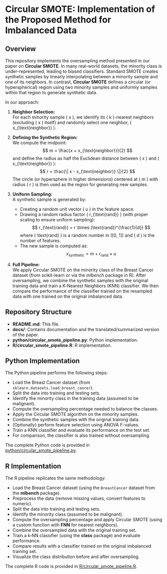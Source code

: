 # Circular SMOTE: Implementation of the Proposed Method for Imbalanced Data

## Overview

This repository implements the oversampling method presented in our paper on **Circular SMOTE**. In many real-world datasets, the minority class is under-represented, leading to biased classifiers. Standard SMOTE creates synthetic samples by linearly interpolating between a minority sample and one of its neighbors. In contrast, **Circular SMOTE** defines a circular (or hyperspherical) region using two minority samples and uniformly samples within that region to generate synthetic data.

In our approach:
1. **Neighbor Selection:**  
   For each minority sample \( x \), we identify its \( k \)-nearest neighbors (excluding \( x \) itself) and randomly select one neighbor, \( x_{\text{neighbor}} \).

2. **Defining the Synthetic Region:**  
   We compute the midpoint:
   $$
   m = \frac{x + x_{\text{neighbor}}}{2}
   $$
   and define the radius as half the Euclidean distance between \( x \) and \( x_{\text{neighbor}} \):
   $$
   r = \frac{\| x - x_{\text{neighbor}} \|}{2}
   $$
   The circle (or hypersphere in higher dimensions) centered at \( m \) with radius \( r \) is then used as the region for generating new samples.

3. **Uniform Sampling:**  
   A synthetic sample is generated by:
   - Creating a random unit vector \( u \) in the feature space.
   - Drawing a random radius factor \( r_{\text{rand}} \) (with proper scaling to ensure uniform sampling):
     $$
     r_{\text{rand}} = r \times (\text{rand})^{\frac{1}{d}}
     $$
     where \( \text{rand} \) is a random number in \([0, 1]\) and \( d \) is the number of features.
   - The new sample is computed as:
     $$
     x_{\text{synthetic}} = m + r_{\text{rand}} \times u
     $$

4. **Full Pipeline:**  
   We apply Circular SMOTE on the minority class of the Breast Cancer dataset (from scikit-learn or via the _mlbench_ package in R). After oversampling, we combine the synthetic samples with the original training data and train a K‑Nearest Neighbors (KNN) classifier. We then compare the performance of the classifier trained on the resampled data with one trained on the original imbalanced data.

## Repository Structure

- **README.md**: This file.
- **docs/**: Contains documentation and the translated/summarized version of the paper.
- **python/circular_smote_pipeline.py**: Python implementation.
- **R/circular_smote_pipeline.R**: R implementation.

## Python Implementation

The Python pipeline performs the following steps:
- Load the Breast Cancer dataset (from `sklearn.datasets.load_breast_cancer`).
- Split the data into training and testing sets.
- Identify the minority class in the training data (assumed to be malignant).
- Compute the oversampling percentage needed to balance the classes.
- Apply the Circular SMOTE algorithm on the minority samples.
- Combine the synthetic samples with the original training data.
- (Optionally) perform feature selection using ANOVA F-values.
- Train a KNN classifier and evaluate its performance on the test set.
- For comparison, the classifier is also trained without oversampling.

The complete Python code is provided in [python/circular_smote_pipeline.py](python/circular_smote_pipeline.py).

## R Implementation

The R pipeline replicates the same methodology:
- Load the Breast Cancer dataset (using the `BreastCancer` dataset from the **mlbench** package).
- Preprocess the data (remove missing values, convert features to numeric).
- Split the data into training and testing sets.
- Identify the minority class (assumed to be malignant).
- Compute the oversampling percentage and apply Circular SMOTE (using a custom function with **FNN** for nearest neighbors).
- Combine the oversampled data with the original training set.
- Train a k‑NN classifier (using the **class** package) and evaluate performance.
- Compare results with a classifier trained on the original imbalanced training set.
- Visualize the class distribution before and after oversampling.

The complete R code is provided in [R/circular_smote_pipeline.R](R/circular_smote_pipeline.R).
